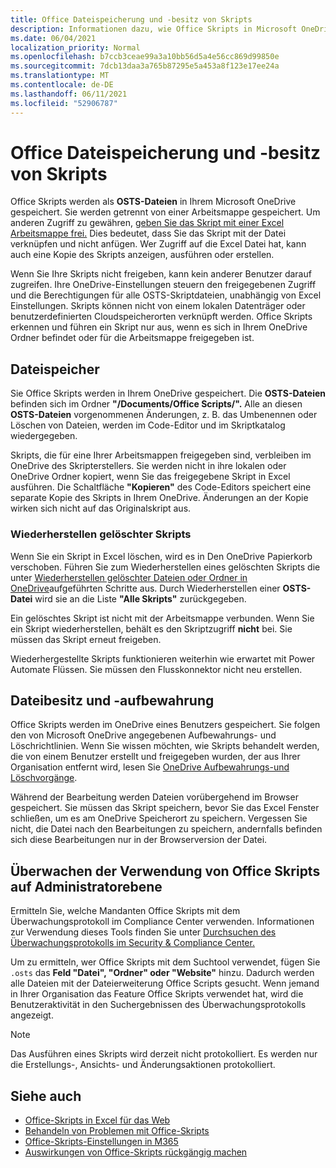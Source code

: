 ```yaml
---
title: Office Dateispeicherung und -besitz von Skripts
description: Informationen dazu, wie Office Skripts in Microsoft OneDrive gespeichert und zwischen Besitzern übertragen werden.
ms.date: 06/04/2021
localization_priority: Normal
ms.openlocfilehash: b7ccb3ceae99a3a10bb56d5a4e56cc869d99850e
ms.sourcegitcommit: 7dcb13daa3a765b87295e5a453a8f123e17ee24a
ms.translationtype: MT
ms.contentlocale: de-DE
ms.lasthandoff: 06/11/2021
ms.locfileid: "52906787"
---
```

# <a name="office-scripts-file-storage-and-ownership"></a>Office Dateispeicherung und -besitz von Skripts

Office Skripts werden als **OSTS-Dateien** in Ihrem Microsoft OneDrive gespeichert. Sie werden getrennt von einer Arbeitsmappe gespeichert. Um anderen Zugriff zu gewähren, [geben Sie das Skript mit einer Excel Arbeitsmappe frei.](excel.md#sharing-scripts) Dies bedeutet, dass Sie das Skript mit der Datei verknüpfen und nicht anfügen. Wer Zugriff auf die Excel Datei hat, kann auch eine Kopie des Skripts anzeigen, ausführen oder erstellen.

Wenn Sie Ihre Skripts nicht freigeben, kann kein anderer Benutzer darauf zugreifen. Ihre OneDrive-Einstellungen steuern den freigegebenen Zugriff  und die Berechtigungen für alle OSTS-Skriptdateien, unabhängig von Excel Einstellungen. Skripts können nicht von einem lokalen Datenträger oder benutzerdefinierten Cloudspeicherorten verknüpft werden. Office Skripts erkennen und führen ein Skript nur aus, wenn es sich in Ihrem OneDrive Ordner befindet oder für die Arbeitsmappe freigegeben ist.

## <a name="file-storage"></a>Dateispeicher

Sie Office Skripts werden in Ihrem OneDrive gespeichert. Die **OSTS-Dateien** befinden sich im Ordner **"/Documents/Office Scripts/".** Alle an diesen **OSTS-Dateien** vorgenommenen Änderungen, z. B. das Umbenennen oder Löschen von Dateien, werden im Code-Editor und im Skriptkatalog wiedergegeben.

Skripts, die für eine Ihrer Arbeitsmappen freigegeben sind, verbleiben im OneDrive des Skripterstellers. Sie werden nicht in ihre lokalen oder OneDrive Ordner kopiert, wenn Sie das freigegebene Skript in Excel ausführen. Die Schaltfläche **"Kopieren"** des Code-Editors speichert eine separate Kopie des Skripts in Ihrem OneDrive. Änderungen an der Kopie wirken sich nicht auf das Originalskript aus.

### <a name="restore-deleted-scripts"></a>Wiederherstellen gelöschter Skripts

Wenn Sie ein Skript in Excel löschen, wird es in Den OneDrive Papierkorb verschoben. Führen Sie zum Wiederherstellen eines gelöschten Skripts die unter [Wiederherstellen gelöschter Dateien oder Ordner in OneDrive](https://support.microsoft.com/office/restore-deleted-files-or-folders-in-onedrive-949ada80-0026-4db3-a953-c99083e6a84f)aufgeführten Schritte aus. Durch Wiederherstellen einer **OSTS-Datei** wird sie an die Liste **"Alle Skripts"** zurückgegeben.

Ein gelöschtes Skript ist nicht mit der Arbeitsmappe verbunden. Wenn Sie ein Skript wiederherstellen, behält es den Skriptzugriff **nicht** bei. Sie müssen das Skript erneut freigeben.

Wiederhergestellte Skripts funktionieren weiterhin wie erwartet mit Power Automate Flüssen. Sie müssen den Flusskonnektor nicht neu erstellen.

## <a name="file-ownership-and-retention"></a>Dateibesitz und -aufbewahrung

Office Skripts werden im OneDrive eines Benutzers gespeichert. Sie folgen den von Microsoft OneDrive angegebenen Aufbewahrungs- und Löschrichtlinien. Wenn Sie wissen möchten, wie Skripts behandelt werden, die von einem Benutzer erstellt und freigegeben wurden, der aus Ihrer Organisation entfernt wird, lesen Sie [OneDrive Aufbewahrungs-und Löschvorgänge](/onedrive/retention-and-deletion).

Während der Bearbeitung werden Dateien vorübergehend im Browser gespeichert. Sie müssen das Skript speichern, bevor Sie das Excel Fenster schließen, um es am OneDrive Speicherort zu speichern. Vergessen Sie nicht, die Datei nach den Bearbeitungen zu speichern, andernfalls befinden sich diese Bearbeitungen nur in der Browserversion der Datei.

## <a name="audit-office-scripts-usage-at-the-admin-level"></a>Überwachen der Verwendung von Office Skripts auf Administratorebene

Ermitteln Sie, welche Mandanten Office Skripts mit dem Überwachungsprotokoll im Compliance Center verwenden. Informationen zur Verwendung dieses Tools finden Sie unter [Durchsuchen des Überwachungsprotokolls im Security & Compliance Center.](/microsoft-365/compliance/search-the-audit-log-in-security-and-compliance?view=o365-worldwide&preserve-view=true#search-the-audit-log)

Um zu ermitteln, wer Office Skripts mit dem Suchtool verwendet, fügen Sie `.osts` das **Feld "Datei", "Ordner" oder "Website"** hinzu. Dadurch werden alle Dateien mit der Dateierweiterung Office Scripts gesucht. Wenn jemand in Ihrer Organisation das Feature Office Skripts verwendet hat, wird die Benutzeraktivität in den Suchergebnissen des Überwachungsprotokolls angezeigt.

> [!NOTE]
> Das Ausführen eines Skripts wird derzeit nicht protokolliert. Es werden nur die Erstellungs-, Ansichts- und Änderungsaktionen protokolliert.

## <a name="see-also"></a>Siehe auch

- [Office-Skripts in Excel für das Web](https://support.microsoft.com/office/sharing-office-scripts-in-excel-for-the-web-226eddbc-3a44-4540-acfe-fccda3d1122b)
- [Behandeln von Problemen mit Office-Skripts](../testing/troubleshooting.md)
- [Office-Skripts-Einstellungen in M365](https://support.office.com/article/office-scripts-settings-in-m365-19d3c51a-6ca2-40ab-978d-60fa49554dcf)
- [Auswirkungen von Office-Skripts rückgängig machen](../testing/undo.md)
